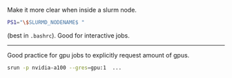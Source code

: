 Make it more clear when inside a slurm node.
```bash
PS1="\$SLURMD_NODENAME$ "
```
(best in `.bashrc`). Good for interactive jobs.

---
Good practice for gpu jobs to explicitly request amount of gpus.
```bash
srun -p nvidia-a100 --gres=gpu:1  ...
```